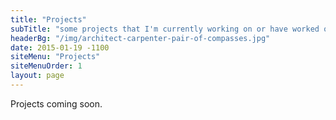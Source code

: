 ```yaml
---
title: "Projects"
subTitle: "some projects that I'm currently working on or have worked on in the past"
headerBg: "/img/architect-carpenter-pair-of-compasses.jpg"
date: 2015-01-19 -1100
siteMenu: "Projects"
siteMenuOrder: 1
layout: page
---
```


Projects coming soon.
